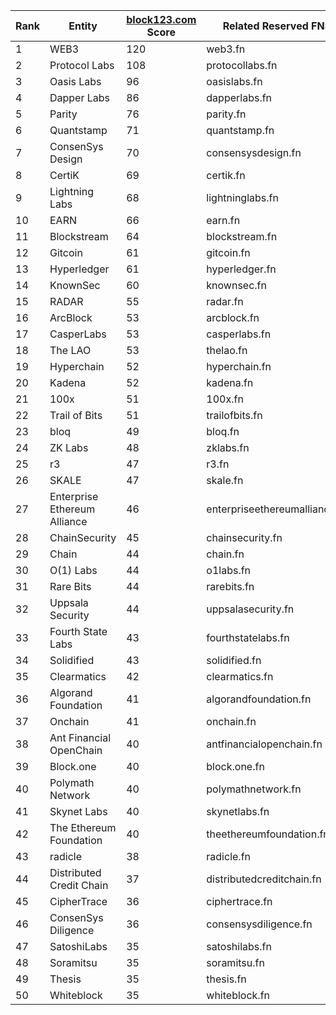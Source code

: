 | **Rank** | **Entity**                   | [**block123.com**](http://block123.com) **Score** | **Related Reserved FNS**       |
| -------- | ---------------------------- | ------------------------------------------------- | ------------------------------ |
| 1        | WEB3                         | 120                                               | web3.fn                         |
| 2        | Protocol Labs                | 108                                               | protocollabs.fn                 |
| 3        | Oasis Labs                   | 96                                                | oasislabs.fn                    |
| 4        | Dapper Labs                  | 86                                                | dapperlabs.fn                   |
| 5        | Parity                       | 76                                                | parity.fn                       |
| 6        | Quantstamp                   | 71                                                | quantstamp.fn                   |
| 7        | ConsenSys Design             | 70                                                | consensysdesign.fn              |
| 8        | CertiK                       | 69                                                | certik.fn                       |
| 9        | Lightning Labs               | 68                                                | lightninglabs.fn                |
| 10       | EARN                         | 66                                                | earn.fn                         |
| 11       | Blockstream                  | 64                                                | blockstream.fn                  |
| 12       | Gitcoin                      | 61                                                | gitcoin.fn                      |
| 13       | Hyperledger                  | 61                                                | hyperledger.fn                  |
| 14       | KnownSec                     | 60                                                | knownsec.fn                     |
| 15       | RADAR                        | 55                                                | radar.fn                        |
| 16       | ArcBlock                     | 53                                                | arcblock.fn                     |
| 17       | CasperLabs                   | 53                                                | casperlabs.fn                   |
| 18       | The LAO                      | 53                                                | thelao.fn                       |
| 19       | Hyperchain                   | 52                                                | hyperchain.fn                   |
| 20       | Kadena                       | 52                                                | kadena.fn                       |
| 21       | 100x                         | 51                                                | 100x.fn                         |
| 22       | Trail of Bits                | 51                                                | trailofbits.fn                  |
| 23       | bloq                         | 49                                                | bloq.fn                         |
| 24       | ZK Labs                      | 48                                                | zklabs.fn                       |
| 25       | r3                           | 47                                                | r3.fn                           |
| 26       | SKALE                        | 47                                                | skale.fn                        |
| 27       | Enterprise Ethereum Alliance | 46                                                | enterpriseethereumalliance.fn   |
| 28       | ChainSecurity                | 45                                                | chainsecurity.fn                |
| 29       | Chain                        | 44                                                | chain.fn                        |
| 30       | O(1) Labs                    | 44                                                | o1labs.fn                       |
| 31       | Rare Bits                    | 44                                                | rarebits.fn                     |
| 32       | Uppsala Security             | 44                                                | uppsalasecurity.fn              |
| 33       | Fourth State Labs            | 43                                                | fourthstatelabs.fn              |
| 34       | Solidified                   | 43                                                | solidified.fn                   |
| 35       | Clearmatics                  | 42                                                | clearmatics.fn                  |
| 36       | Algorand Foundation          | 41                                                | algorandfoundation.fn           |
| 37       | Onchain                      | 41                                                | onchain.fn                      |
| 38       | Ant Financial OpenChain      | 40                                                | antfinancialopenchain.fn        |
| 39       | Block.one                    | 40                                                | block.one.fn                    |
| 40       | Polymath Network             | 40                                                | polymathnetwork.fn              |
| 41       | Skynet Labs                  | 40                                                | skynetlabs.fn                   |
| 42       | The Ethereum Foundation      | 40                                                | theethereumfoundation.fn        |
| 43       | radicle                      | 38                                                | radicle.fn                      |
| 44       | Distributed Credit Chain     | 37                                                | distributedcreditchain.fn       |
| 45       | CipherTrace                  | 36                                                | ciphertrace.fn                  |
| 46       | ConsenSys Diligence          | 36                                                | consensysdiligence.fn           |
| 47       | SatoshiLabs                  | 35                                                | satoshilabs.fn                  |
| 48       | Soramitsu                    | 35                                                | soramitsu.fn                    |
| 49       | Thesis                       | 35                                                | thesis.fn                       |
| 50       | Whiteblock                   | 35                                                | whiteblock.fn                   |